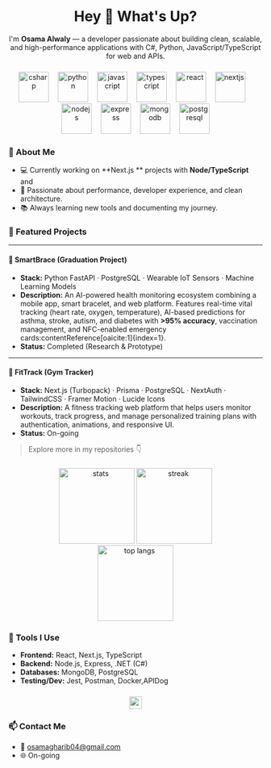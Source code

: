 
<h1 align="center">Hey 👋 What's Up?</h1>
<p align="center">
  I'm <b>Osama  Alwaly</b> — a developer passionate about building clean, scalable, and high-performance applications with C#, Python, JavaScript/TypeScript for web and APIs.
</p>

###

<div align="center">
  <!-- Tech Stack Icons -->
  <img src="https://skillicons.dev/icons?i=cs" height="60" alt="csharp" />
  <img width="10" />
  <img src="https://skillicons.dev/icons?i=py" height="60" alt="python" />
  <img width="10" />
  <img src="https://skillicons.dev/icons?i=js" height="60" alt="javascript" />
  <img width="10" />
  <img src="https://skillicons.dev/icons?i=ts" height="60" alt="typescript" />
  <img width="10" />
  <img src="https://skillicons.dev/icons?i=react" height="60" alt="react" />
  <img width="10" />
  <img src="https://skillicons.dev/icons?i=nextjs" height="60" alt="nextjs" />
  <img width="10" />
  <img src="https://skillicons.dev/icons?i=nodejs" height="60" alt="nodejs" />
  <img width="10" />
  <img src="https://skillicons.dev/icons?i=express" height="60" alt="express" />
  <img width="10" />
  <img src="https://skillicons.dev/icons?i=mongodb" height="60" alt="mongodb" />
  <img width="10" />
  <img src="https://skillicons.dev/icons?i=postgres" height="60" alt="postgresql" />
</div>

###

### 🔹 About Me
- 💻 Currently working on **Next.js ** projects with **Node/TypeScript** and 
- 🚀 Passionate about performance, developer experience, and clean architecture.
- 📚 Always learning new tools and documenting my journey.


### 🔹 Featured Projects

---
#### 🐍 SmartBrace (Graduation Project)
- **Stack:** Python FastAPI · PostgreSQL · Wearable IoT Sensors · Machine Learning Models  
- **Description:** An AI-powered health monitoring ecosystem combining a mobile app, smart bracelet, and web platform. Features real-time vital tracking (heart rate, oxygen, temperature), AI-based predictions for asthma, stroke, autism, and diabetes with **>95% accuracy**, vaccination management, and NFC-enabled emergency cards:contentReference[oaicite:1]{index=1}.  
- **Status:** Completed (Research & Prototype)

---





#### 🚀 FitTrack (Gym Tracker)
- **Stack:** Next.js (Turbopack) · Prisma · PostgreSQL · NextAuth · TailwindCSS · Framer Motion · Lucide Icons  
- **Description:** A fitness tracking web platform that helps users monitor workouts, track progress, and manage personalized training plans with authentication, animations, and responsive UI.  
- **Status:** On-going  

> Explore more in my repositories 👇

###

<div align="center">
  <!-- GitHub Stats (replace your-username with your GitHub handle) -->
  <img src="https://github-readme-stats.vercel.app/api?username=your-username&show_icons=true&theme=dracula" height="150" alt="stats" />
  <img src="https://github-readme-streak-stats.herokuapp.com/?user=your-username&theme=dracula" height="150" alt="streak" />
</div>

<div align="center">
  <img src="https://github-readme-stats.vercel.app/api/top-langs/?username=your-username&layout=compact&theme=dracula" height="150" alt="top langs" />
</div>

###

### 🔹 Tools I Use
- **Frontend:** React, Next.js, TypeScript  
- **Backend:** Node.js, Express, .NET (C#)  
- **Databases:** MongoDB, PostgreSQL  
- **Testing/Dev:** Jest, Postman, Docker,APIDog  

###

<div align="center">
  <!-- Social Links: update your handles -->
  <a href="https://www.linkedin.com/in/your-link" target="_blank">
    <img src="https://img.shields.io/static/v1?message=LinkedIn&logo=linkedin&color=0077B5&style=for-the-badge" height="25" />
  </a>
</div>

###

### 📫 Contact Me
- 📧 osamagharib04@gmail.com
- 🌐 On-going 

<!--
Tips:
- Replace your-username with your actual GitHub username in the stats URLs.
- Update LinkedIn/Twitter/Discord/Dev.to links with your real profiles.
- Add your portfolio or personal website.
-->
